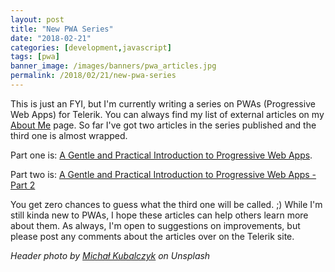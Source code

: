 ```yaml
---
layout: post
title: "New PWA Series"
date: "2018-02-21"
categories: [development,javascript]
tags: [pwa]
banner_image: /images/banners/pwa_articles.jpg
permalink: /2018/02/21/new-pwa-series
---
```


This is just an FYI, but I'm currently writing a series on PWAs (Progressive Web Apps) for Telerik. You can always find my list of external articles on my <a href="/about">About Me</a> page. So far I've got two articles in the series published and the third one is almost wrapped.

Part one is: <a href="https://www.telerik.com/blogs/a-gentle-and-practical-introduction-to-progressive-web-apps">A Gentle and Practical Introduction to Progressive Web Apps</a>.

Part two is: <a href="https://www.telerik.com/blogs/gentle-and-practical-introduction-to-progressive-web-apps-part-2">A Gentle and Practical Introduction to Progressive Web Apps - Part 2</a>

You get zero chances to guess what the third one will be called. ;) While I'm still kinda new to PWAs, I hope these articles can help others learn more about them. As always, I'm open to suggestions on improvements, but please post any comments about the articles over on the Telerik site.

<i>Header photo by <a href="https://unsplash.com/photos/WecngmAT-KY?utm_source=unsplash&utm_medium=referral&utm_content=creditCopyText">Michał Kubalczyk</a> on Unsplash</i>